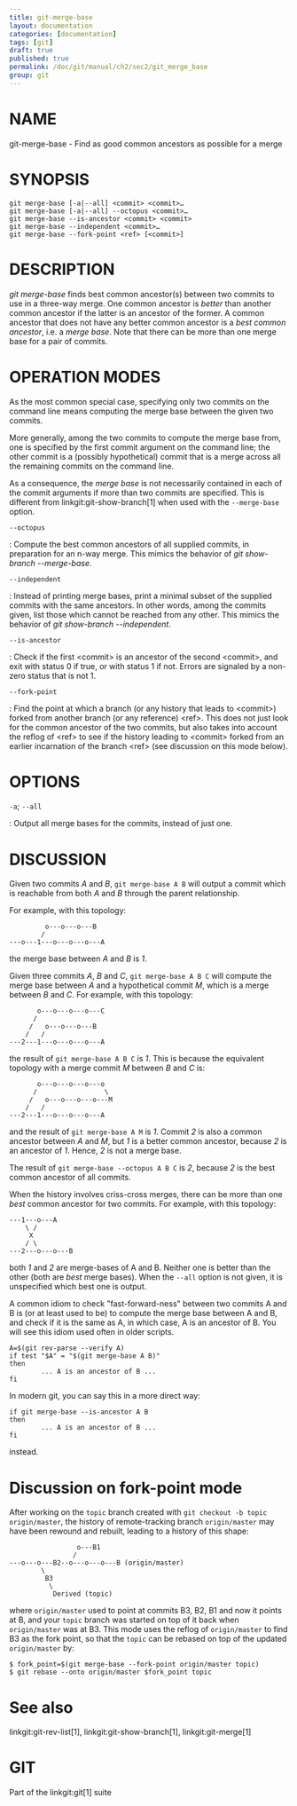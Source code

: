 ```yaml
---
title: git-merge-base
layout: documentation
categories: [documentation]
tags: [git]
draft: true
published: true
permalink: /doc/git/manual/ch2/sec2/git_merge_base
group: git
---
```


NAME
====

git-merge-base - Find as good common ancestors as possible for a merge

SYNOPSIS
========

    git merge-base [-a|--all] <commit> <commit>…
    git merge-base [-a|--all] --octopus <commit>…
    git merge-base --is-ancestor <commit> <commit>
    git merge-base --independent <commit>…
    git merge-base --fork-point <ref> [<commit>]

DESCRIPTION
===========

*git merge-base* finds best common ancestor(s) between two commits to use in a three-way merge. One common ancestor is *better* than another common ancestor if the latter is an ancestor of the former. A common ancestor that does not have any better common ancestor is a *best common ancestor*, i.e. a *merge base*. Note that there can be more than one merge base for a pair of commits.

OPERATION MODES
===============

As the most common special case, specifying only two commits on the command line means computing the merge base between the given two commits.

More generally, among the two commits to compute the merge base from, one is specified by the first commit argument on the command line; the other commit is a (possibly hypothetical) commit that is a merge across all the remaining commits on the command line.

As a consequence, the *merge base* is not necessarily contained in each of the commit arguments if more than two commits are specified. This is different from linkgit:git-show-branch\[1\] when used with the `--merge-base` option.

`--octopus`

:   Compute the best common ancestors of all supplied commits, in preparation for an n-way merge. This mimics the behavior of *git show-branch --merge-base*.

`--independent`

:   Instead of printing merge bases, print a minimal subset of the supplied commits with the same ancestors. In other words, among the commits given, list those which cannot be reached from any other. This mimics the behavior of *git show-branch --independent*.

`--is-ancestor`

:   Check if the first &lt;commit&gt; is an ancestor of the second &lt;commit&gt;, and exit with status 0 if true, or with status 1 if not. Errors are signaled by a non-zero status that is not 1.

`--fork-point`

:   Find the point at which a branch (or any history that leads to &lt;commit&gt;) forked from another branch (or any reference) &lt;ref&gt;. This does not just look for the common ancestor of the two commits, but also takes into account the reflog of &lt;ref&gt; to see if the history leading to &lt;commit&gt; forked from an earlier incarnation of the branch &lt;ref&gt; (see discussion on this mode below).

OPTIONS
=======

`-a`; `--all`

:   Output all merge bases for the commits, instead of just one.

DISCUSSION
==========

Given two commits *A* and *B*, `git merge-base A B` will output a commit which is reachable from both *A* and *B* through the parent relationship.

For example, with this topology:

             o---o---o---B
            /
    ---o---1---o---o---o---A

the merge base between *A* and *B* is *1*.

Given three commits *A*, *B* and *C*, `git merge-base A B C` will compute the merge base between *A* and a hypothetical commit *M*, which is a merge between *B* and *C*. For example, with this topology:

           o---o---o---o---C
          /
         /   o---o---o---B
        /   /
    ---2---1---o---o---o---A

the result of `git merge-base A B C` is *1*. This is because the equivalent topology with a merge commit *M* between *B* and *C* is:

           o---o---o---o---o
          /                 \
         /   o---o---o---o---M
        /   /
    ---2---1---o---o---o---A

and the result of `git merge-base A M` is *1*. Commit *2* is also a common ancestor between *A* and *M*, but *1* is a better common ancestor, because *2* is an ancestor of *1*. Hence, *2* is not a merge base.

The result of `git merge-base --octopus A B C` is *2*, because *2* is the best common ancestor of all commits.

When the history involves criss-cross merges, there can be more than one *best* common ancestor for two commits. For example, with this topology:

    ---1---o---A
        \ /
         X
        / \
    ---2---o---o---B

both *1* and *2* are merge-bases of A and B. Neither one is better than the other (both are *best* merge bases). When the `--all` option is not given, it is unspecified which best one is output.

A common idiom to check "fast-forward-ness" between two commits A and B is (or at least used to be) to compute the merge base between A and B, and check if it is the same as A, in which case, A is an ancestor of B. You will see this idiom used often in older scripts.

    A=$(git rev-parse --verify A)
    if test "$A" = "$(git merge-base A B)"
    then
            ... A is an ancestor of B ...
    fi

In modern git, you can say this in a more direct way:

    if git merge-base --is-ancestor A B
    then
            ... A is an ancestor of B ...
    fi

instead.

Discussion on fork-point mode
=============================

After working on the `topic` branch created with `git checkout -b
topic origin/master`, the history of remote-tracking branch `origin/master` may have been rewound and rebuilt, leading to a history of this shape:

                     o---B1
                    /
    ---o---o---B2--o---o---o---B (origin/master)
            \
             B3
              \
               Derived (topic)

where `origin/master` used to point at commits B3, B2, B1 and now it points at B, and your `topic` branch was started on top of it back when `origin/master` was at B3. This mode uses the reflog of `origin/master` to find B3 as the fork point, so that the `topic` can be rebased on top of the updated `origin/master` by:

    $ fork_point=$(git merge-base --fork-point origin/master topic)
    $ git rebase --onto origin/master $fork_point topic

See also
========

linkgit:git-rev-list\[1\], linkgit:git-show-branch\[1\], linkgit:git-merge\[1\]

GIT
===

Part of the linkgit:git\[1\] suite
